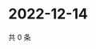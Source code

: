 # 2022-12-14

共 0 条

<!-- BEGIN WEIBO -->
<!-- 最后更新时间 Wed Dec 14 2022 17:00:56 GMT+0800 (China Standard Time) -->

<!-- END WEIBO -->
